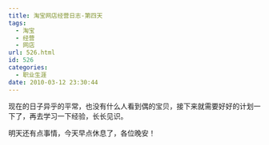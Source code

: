 ```yaml
---
title: 淘宝网店经营日志-第四天
tags:
  - 淘宝
  - 经营
  - 网店
url: 526.html
id: 526
categories:
  - 职业生涯
date: 2010-03-12 23:30:44
---
```


现在的日子异乎的平常，也没有什么人看到偶的宝贝，接下来就需要好好的计划一下了，再去学习一下经验，长长见识。  

明天还有点事情，今天早点休息了，各位晚安！